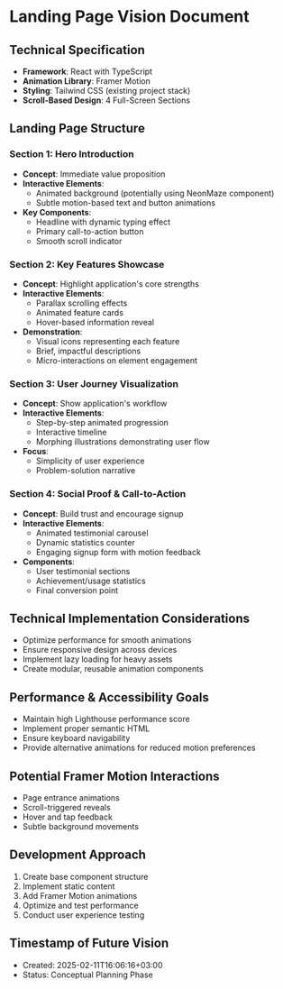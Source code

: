 # Landing Page Vision Document

## Technical Specification
- **Framework**: React with TypeScript
- **Animation Library**: Framer Motion
- **Styling**: Tailwind CSS (existing project stack)
- **Scroll-Based Design**: 4 Full-Screen Sections

## Landing Page Structure

### Section 1: Hero Introduction
- **Concept**: Immediate value proposition
- **Interactive Elements**:
  - Animated background (potentially using NeonMaze component)
  - Subtle motion-based text and button animations
- **Key Components**:
  - Headline with dynamic typing effect
  - Primary call-to-action button
  - Smooth scroll indicator

### Section 2: Key Features Showcase
- **Concept**: Highlight application's core strengths
- **Interactive Elements**:
  - Parallax scrolling effects
  - Animated feature cards
  - Hover-based information reveal
- **Demonstration**:
  - Visual icons representing each feature
  - Brief, impactful descriptions
  - Micro-interactions on element engagement

### Section 3: User Journey Visualization
- **Concept**: Show application's workflow
- **Interactive Elements**:
  - Step-by-step animated progression
  - Interactive timeline
  - Morphing illustrations demonstrating user flow
- **Focus**:
  - Simplicity of user experience
  - Problem-solution narrative

### Section 4: Social Proof & Call-to-Action
- **Concept**: Build trust and encourage signup
- **Interactive Elements**:
  - Animated testimonial carousel
  - Dynamic statistics counter
  - Engaging signup form with motion feedback
- **Components**:
  - User testimonial sections
  - Achievement/usage statistics
  - Final conversion point

## Technical Implementation Considerations
- Optimize performance for smooth animations
- Ensure responsive design across devices
- Implement lazy loading for heavy assets
- Create modular, reusable animation components

## Performance & Accessibility Goals
- Maintain high Lighthouse performance score
- Implement proper semantic HTML
- Ensure keyboard navigability
- Provide alternative animations for reduced motion preferences

## Potential Framer Motion Interactions
- Page entrance animations
- Scroll-triggered reveals
- Hover and tap feedback
- Subtle background movements

## Development Approach
1. Create base component structure
2. Implement static content
3. Add Framer Motion animations
4. Optimize and test performance
5. Conduct user experience testing

## Timestamp of Future Vision
- Created: 2025-02-11T16:06:16+03:00
- Status: Conceptual Planning Phase
